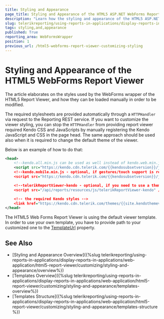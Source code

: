 ```yaml
---
title: Styling and Appearance
page_title: Styling and Appearance of the HTML5 ASP.NET WebForms ReportViewer
description: "Learn how the styling and appearance of the HTML5 ASP.NET WebForms Report Viewer can be changed in Telerik Reporting."
slug: telerikreporting/using-reports-in-applications/display-reports-in-applications/web-application/html5-asp.net-web-forms-report-viewer/customizing/styling-and-appearance
tags: styling,and,appearance
published: True
reporting_area: WebFormsWrapper
position: 1
previous_url: /html5-webforms-report-viewer-customizing-styling
---
```


# Styling and Appearance of the HTML5 WebForms Report Viewer

The article elaborates on the styles used by the WebForms wrapper of the HTML5 Report Viewer, and how they can be loaded manually in order to be modified.

The required stylesheets are provided automatically through a `HTTPHandler` via request to the Reporting REST service. If you want to customize the viewer styling, you can stop the `HTTPHandler` from providing report viewer required Kendo CSS and JavaScripts by manually registering the Kendo JavaScript and CSS in the page head. The same approach should be used also when it is required to change the default theme of the viewer.

Below is an example of how to do that:

```XML
<head>
	<!--kendo.all.min.js can be used as well instead of kendo.web.min.js, kendo.mobile.min.js or telerikReportViewer-kendo-->
	<script src="https://kendo.cdn.telerik.com/{{kendosubsetversion}}/js/kendo.web.min.js" /script>
	<!--kendo.mobile.min.js - optional, if gestures/touch support is required-->
	<script src="https://kendo.cdn.telerik.com/{{kendosubsetversion}}/js/kendo.mobile.min.js" /script>

	<!--telerikReportViewer-kendo - optional, if you need to use a theme different from the default one-->
	<script src="/api/reports/resources/js/telerikReportViewer-kendo" /script>

	<!-- the required Kendo styles -->
	<link href="https://kendo.cdn.telerik.com/themes/{{site.kendothemeversion}}/default/default-ocean-blue.css" rel="stylesheet" />
</head>
```

The HTML5 Web Forms Report Viewer is using the default viewer template. In order to use your own template, you have to provide path to your customized one to the [TemplateUrl](/api/Telerik.ReportViewer.Html5.WebForms.ReportViewer#Telerik_ReportViewer_Html5_WebForms_ReportViewer_TemplateUrl) property.

## See Also

- [Styling and Appearance Overview]({%slug telerikreporting/using-reports-in-applications/display-reports-in-applications/web-application/html5-report-viewer/customizing/styling-and-appearance/overview%})
- [Templates Overview]({%slug telerikreporting/using-reports-in-applications/display-reports-in-applications/web-application/html5-report-viewer/customizing/styling-and-appearance/templates-overview%})
- [Templates Structure]({%slug telerikreporting/using-reports-in-applications/display-reports-in-applications/web-application/html5-report-viewer/customizing/styling-and-appearance/templates-structure %})
